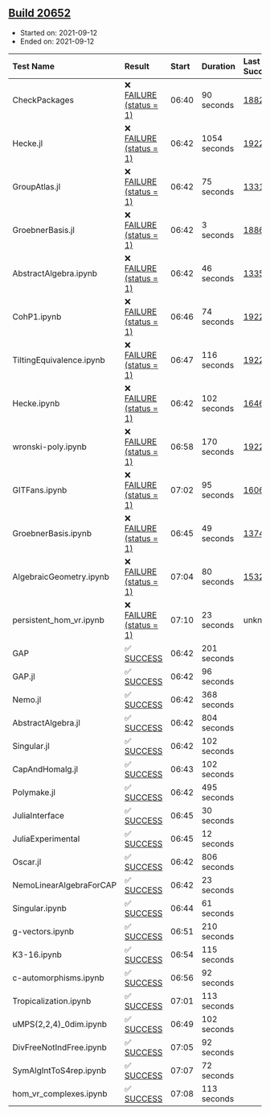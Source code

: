 ## [Build 20652](https://oscarci.mathematik.uni-kl.de/job/oscar/20652/)

* Started on: 2021-09-12
* Ended on: 2021-09-12

| Test Name    | Result | Start | Duration | Last Success | First Failure |
|:-------------|:-------|:------|:---------|:-------------|:--------------|
| CheckPackages | ❌ [FAILURE (status = 1)](https://oscarci.mathematik.uni-kl.de/job/oscar/20652/artifact/logs/build-20652/CheckPackages.log) | 06:40 | 90 seconds | [18822](https://oscarci.mathematik.uni-kl.de/job/oscar/18822/) | [18823](https://oscarci.mathematik.uni-kl.de/job/oscar/18823/) |
| Hecke.jl | ❌ [FAILURE (status = 1)](https://oscarci.mathematik.uni-kl.de/job/oscar/20652/artifact/logs/build-20652/Hecke.jl.log) | 06:42 | 1054 seconds | [19222](https://oscarci.mathematik.uni-kl.de/job/oscar/19222/) | [20152](https://oscarci.mathematik.uni-kl.de/job/oscar/20152/) |
| GroupAtlas.jl | ❌ [FAILURE (status = 1)](https://oscarci.mathematik.uni-kl.de/job/oscar/20652/artifact/logs/build-20652/GroupAtlas.jl.log) | 06:42 | 75 seconds | [13311](https://oscarci.mathematik.uni-kl.de/job/oscar/13311/) | [13312](https://oscarci.mathematik.uni-kl.de/job/oscar/13312/) |
| GroebnerBasis.jl | ❌ [FAILURE (status = 1)](https://oscarci.mathematik.uni-kl.de/job/oscar/20652/artifact/logs/build-20652/GroebnerBasis.jl.log) | 06:42 | 3 seconds | [18864](https://oscarci.mathematik.uni-kl.de/job/oscar/18864/) | [18865](https://oscarci.mathematik.uni-kl.de/job/oscar/18865/) |
| AbstractAlgebra.ipynb | ❌ [FAILURE (status = 1)](https://oscarci.mathematik.uni-kl.de/job/oscar/20652/artifact/logs/build-20652/AbstractAlgebra.ipynb.log) | 06:42 | 46 seconds | [13355](https://oscarci.mathematik.uni-kl.de/job/oscar/13355/) | [13356](https://oscarci.mathematik.uni-kl.de/job/oscar/13356/) |
| CohP1.ipynb | ❌ [FAILURE (status = 1)](https://oscarci.mathematik.uni-kl.de/job/oscar/20652/artifact/logs/build-20652/CohP1.ipynb.log) | 06:46 | 74 seconds | [19222](https://oscarci.mathematik.uni-kl.de/job/oscar/19222/) | [20152](https://oscarci.mathematik.uni-kl.de/job/oscar/20152/) |
| TiltingEquivalence.ipynb | ❌ [FAILURE (status = 1)](https://oscarci.mathematik.uni-kl.de/job/oscar/20652/artifact/logs/build-20652/TiltingEquivalence.ipynb.log) | 06:47 | 116 seconds | [19222](https://oscarci.mathematik.uni-kl.de/job/oscar/19222/) | [20152](https://oscarci.mathematik.uni-kl.de/job/oscar/20152/) |
| Hecke.ipynb | ❌ [FAILURE (status = 1)](https://oscarci.mathematik.uni-kl.de/job/oscar/20652/artifact/logs/build-20652/Hecke.ipynb.log) | 06:42 | 102 seconds | [16463](https://oscarci.mathematik.uni-kl.de/job/oscar/16463/) | [16464](https://oscarci.mathematik.uni-kl.de/job/oscar/16464/) |
| wronski-poly.ipynb | ❌ [FAILURE (status = 1)](https://oscarci.mathematik.uni-kl.de/job/oscar/20652/artifact/logs/build-20652/wronski-poly.ipynb.log) | 06:58 | 170 seconds | [19222](https://oscarci.mathematik.uni-kl.de/job/oscar/19222/) | [20152](https://oscarci.mathematik.uni-kl.de/job/oscar/20152/) |
| GITFans.ipynb | ❌ [FAILURE (status = 1)](https://oscarci.mathematik.uni-kl.de/job/oscar/20652/artifact/logs/build-20652/GITFans.ipynb.log) | 07:02 | 95 seconds | [16068](https://oscarci.mathematik.uni-kl.de/job/oscar/16068/) | [16069](https://oscarci.mathematik.uni-kl.de/job/oscar/16069/) |
| GroebnerBasis.ipynb | ❌ [FAILURE (status = 1)](https://oscarci.mathematik.uni-kl.de/job/oscar/20652/artifact/logs/build-20652/GroebnerBasis.ipynb.log) | 06:45 | 49 seconds | [13748](https://oscarci.mathematik.uni-kl.de/job/oscar/13748/) | [13749](https://oscarci.mathematik.uni-kl.de/job/oscar/13749/) |
| AlgebraicGeometry.ipynb | ❌ [FAILURE (status = 1)](https://oscarci.mathematik.uni-kl.de/job/oscar/20652/artifact/logs/build-20652/AlgebraicGeometry.ipynb.log) | 07:04 | 80 seconds | [15322](https://oscarci.mathematik.uni-kl.de/job/oscar/15322/) | [15323](https://oscarci.mathematik.uni-kl.de/job/oscar/15323/) |
| persistent_hom_vr.ipynb | ❌ [FAILURE (status = 1)](https://oscarci.mathematik.uni-kl.de/job/oscar/20652/artifact/logs/build-20652/persistent_hom_vr.ipynb.log) | 07:10 | 23 seconds | unknown | unknown |
| GAP | ✅ [SUCCESS](https://oscarci.mathematik.uni-kl.de/job/oscar/20652/artifact/logs/build-20652/GAP.log) | 06:42 | 201 seconds |  |  |
| GAP.jl | ✅ [SUCCESS](https://oscarci.mathematik.uni-kl.de/job/oscar/20652/artifact/logs/build-20652/GAP.jl.log) | 06:42 | 96 seconds |  |  |
| Nemo.jl | ✅ [SUCCESS](https://oscarci.mathematik.uni-kl.de/job/oscar/20652/artifact/logs/build-20652/Nemo.jl.log) | 06:42 | 368 seconds |  |  |
| AbstractAlgebra.jl | ✅ [SUCCESS](https://oscarci.mathematik.uni-kl.de/job/oscar/20652/artifact/logs/build-20652/AbstractAlgebra.jl.log) | 06:42 | 804 seconds |  |  |
| Singular.jl | ✅ [SUCCESS](https://oscarci.mathematik.uni-kl.de/job/oscar/20652/artifact/logs/build-20652/Singular.jl.log) | 06:42 | 102 seconds |  |  |
| CapAndHomalg.jl | ✅ [SUCCESS](https://oscarci.mathematik.uni-kl.de/job/oscar/20652/artifact/logs/build-20652/CapAndHomalg.jl.log) | 06:43 | 102 seconds |  |  |
| Polymake.jl | ✅ [SUCCESS](https://oscarci.mathematik.uni-kl.de/job/oscar/20652/artifact/logs/build-20652/Polymake.jl.log) | 06:42 | 495 seconds |  |  |
| JuliaInterface | ✅ [SUCCESS](https://oscarci.mathematik.uni-kl.de/job/oscar/20652/artifact/logs/build-20652/JuliaInterface.log) | 06:45 | 30 seconds |  |  |
| JuliaExperimental | ✅ [SUCCESS](https://oscarci.mathematik.uni-kl.de/job/oscar/20652/artifact/logs/build-20652/JuliaExperimental.log) | 06:45 | 12 seconds |  |  |
| Oscar.jl | ✅ [SUCCESS](https://oscarci.mathematik.uni-kl.de/job/oscar/20652/artifact/logs/build-20652/Oscar.jl.log) | 06:42 | 806 seconds |  |  |
| NemoLinearAlgebraForCAP | ✅ [SUCCESS](https://oscarci.mathematik.uni-kl.de/job/oscar/20652/artifact/logs/build-20652/NemoLinearAlgebraForCAP.log) | 06:42 | 23 seconds |  |  |
| Singular.ipynb | ✅ [SUCCESS](https://oscarci.mathematik.uni-kl.de/job/oscar/20652/artifact/logs/build-20652/Singular.ipynb.log) | 06:44 | 61 seconds |  |  |
| g-vectors.ipynb | ✅ [SUCCESS](https://oscarci.mathematik.uni-kl.de/job/oscar/20652/artifact/logs/build-20652/g-vectors.ipynb.log) | 06:51 | 210 seconds |  |  |
| K3-16.ipynb | ✅ [SUCCESS](https://oscarci.mathematik.uni-kl.de/job/oscar/20652/artifact/logs/build-20652/K3-16.ipynb.log) | 06:54 | 115 seconds |  |  |
| c-automorphisms.ipynb | ✅ [SUCCESS](https://oscarci.mathematik.uni-kl.de/job/oscar/20652/artifact/logs/build-20652/c-automorphisms.ipynb.log) | 06:56 | 92 seconds |  |  |
| Tropicalization.ipynb | ✅ [SUCCESS](https://oscarci.mathematik.uni-kl.de/job/oscar/20652/artifact/logs/build-20652/Tropicalization.ipynb.log) | 07:01 | 113 seconds |  |  |
| uMPS(2,2,4)_0dim.ipynb | ✅ [SUCCESS](https://oscarci.mathematik.uni-kl.de/job/oscar/20652/artifact/logs/build-20652/uMPS-2-2-4-_0dim.ipynb.log) | 06:49 | 102 seconds |  |  |
| DivFreeNotIndFree.ipynb | ✅ [SUCCESS](https://oscarci.mathematik.uni-kl.de/job/oscar/20652/artifact/logs/build-20652/DivFreeNotIndFree.ipynb.log) | 07:05 | 92 seconds |  |  |
| SymAlgIntToS4rep.ipynb | ✅ [SUCCESS](https://oscarci.mathematik.uni-kl.de/job/oscar/20652/artifact/logs/build-20652/SymAlgIntToS4rep.ipynb.log) | 07:07 | 72 seconds |  |  |
| hom_vr_complexes.ipynb | ✅ [SUCCESS](https://oscarci.mathematik.uni-kl.de/job/oscar/20652/artifact/logs/build-20652/hom_vr_complexes.ipynb.log) | 07:08 | 113 seconds |  |  |
